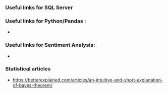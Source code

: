### Useful links for SQL Server 


### Useful links for Python/Pandas : 
-  

### Useful links for Sentiment Analysis: 
- 

### Statistical articles 
- https://betterexplained.com/articles/an-intuitive-and-short-explanation-of-bayes-theorem/ 
